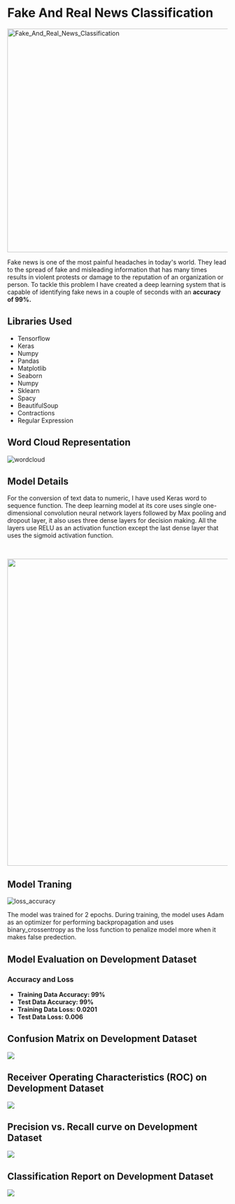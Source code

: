 # Fake And Real News Classification
<img src="https://ichef.bbci.co.uk/news/976/cpsprodpb/089D/production/_111750220_gettyimages-1215064495.jpg" alt="Fake_And_Real_News_Classification" width="1000" height="510">
<p>Fake news is one of the most painful headaches in today's world. They lead to the spread of fake and misleading information that has many times results in violent protests or damage to the reputation of an organization or person. To tackle this problem I have created a deep learning system that is capable of identifying fake news in a couple of seconds with an <b>accuracy of 99%.</b></p>
<h2>Libraries Used</h2>
<ul>
  <li>Tensorflow</li>
  <li>Keras</li>
  <li>Numpy</li>
  <li>Pandas </li>
  <li>Matplotlib</li>
  <li>Seaborn</li>
  <li>Numpy</li>
  <li>Sklearn</li>
  <li>Spacy</li>
  <li>BeautifulSoup</li>
  <li>Contractions</li>
  <li>Regular Expression</li>
</ul>
<h2>Word Cloud Representation</h2>
<img src="https://github.com/NavinBondade/Fake_And_Real_News_Classification/blob/main/Graphs/Word%20Cloud%20Representation.jpg" alt="wordcloud" >
<h2>Model Details</h2>
<p>For the conversion of text data to numeric, I have used Keras word to sequence function. The deep learning model at its core uses single one-dimensional convolution neural network layers followed by Max pooling and dropout layer,  it also uses three dense layers for decision making. All the layers use RELU as an activation function except the last dense layer that uses the sigmoid activation function.</p>
<br>
<p align="center">
  <img src="https://github.com/NavinBondade/Fake_And_Real_News_Classification/blob/main/Graphs/model.png" height="700">
</p>
<h2>Model Traning</h2>
<img src="https://github.com/NavinBondade/Fake_And_Real_News_Classification/blob/main/Graphs/Model%20Training.jpg" alt="loss_accuracy">
<p>The model was trained for 2 epochs. During training, the model uses Adam as an optimizer for performing backpropagation and uses binary_crossentropy as the loss function to penalize model more when it makes false predection.</p>
<h2>Model Evaluation on Development Dataset</h2>
<h3>Accuracy and Loss</h3>
<ul>
  <li><b>Training Data Accuracy: 99%</b></li>
  <li><b>Test Data Accuracy: 99%</b></li>
  <li><b>Training Data Loss: 0.0201</b></li> 
  <li><b>Test Data Loss: 0.006</b></li> 
</ul>
<h2>Confusion Matrix on Development Dataset</h2>
<img src="https://github.com/NavinBondade/Fake_And_Real_News_Classification/blob/main/Graphs/Confusion%20Matrix%20Development%20Data.png">
<h2>Receiver Operating Characteristics (ROC) on Development Dataset</h2>
<img src="https://github.com/NavinBondade/Fake_And_Real_News_Classification/blob/main/Graphs/ROC.png">
<h2>Precision vs. Recall curve on Development Dataset</h2>
<img src="https://github.com/NavinBondade/Fake_And_Real_News_Classification/blob/main/Graphs/Precision%20vs.%20Recall%20curve.png">
<h2>Classification Report on Development Dataset</h2>
<img src="https://github.com/NavinBondade/Fake_And_Real_News_Classification/blob/main/Graphs/Classification%20Report%20development%20data.png">







